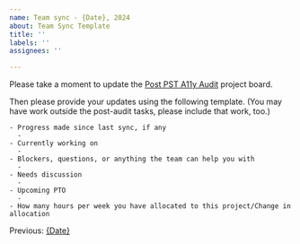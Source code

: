 ```yaml
---
name: Team sync - {Date}, 2024
about: Team Sync Template
title: ''
labels: ''
assignees: ''

---
```


Please take a moment to update the [Post PST A11y Audit](https://github.com/orgs/Quansight-Labs/projects/11/views/7) project board.

Then please provide your updates using the following template. (You may have work outside the post-audit tasks, please include that work, too.)

```
- Progress made since last sync, if any
  - 
- Currently working on
  - 
- Blockers, questions, or anything the team can help you with
  - 
- Needs discussion
  - 
- Upcoming PTO 
  - 
- How many hours per week you have allocated to this project/Change in allocation
```
Previous: [{Date}](https://github.com/Quansight-Labs/czi-scientific-python-mgmt/issues/{number})

